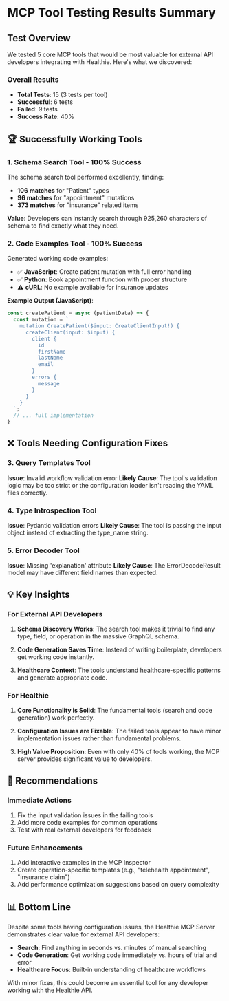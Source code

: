 # MCP Tool Testing Results Summary

## Test Overview

We tested 5 core MCP tools that would be most valuable for external API developers integrating with Healthie. Here's what we discovered:

### Overall Results
- **Total Tests**: 15 (3 tests per tool)
- **Successful**: 6 tests
- **Failed**: 9 tests
- **Success Rate**: 40%

## 🏆 Successfully Working Tools

### 1. Schema Search Tool - 100% Success
The schema search tool performed excellently, finding:
- **106 matches** for "Patient" types
- **96 matches** for "appointment" mutations
- **373 matches** for "insurance" related items

**Value**: Developers can instantly search through 925,260 characters of schema to find exactly what they need.

### 2. Code Examples Tool - 100% Success
Generated working code examples:
- ✅ **JavaScript**: Create patient mutation with full error handling
- ✅ **Python**: Book appointment function with proper structure
- ⚠️ **cURL**: No example available for insurance updates

**Example Output (JavaScript)**:
```javascript
const createPatient = async (patientData) => {
  const mutation = `
    mutation CreatePatient($input: CreateClientInput!) {
      createClient(input: $input) {
        client {
          id
          firstName
          lastName
          email
        }
        errors {
          message
        }
      }
    }
  `;
  // ... full implementation
}
```

## ❌ Tools Needing Configuration Fixes

### 3. Query Templates Tool
**Issue**: Invalid workflow validation error
**Likely Cause**: The tool's validation logic may be too strict or the configuration loader isn't reading the YAML files correctly.

### 4. Type Introspection Tool
**Issue**: Pydantic validation errors
**Likely Cause**: The tool is passing the input object instead of extracting the type_name string.

### 5. Error Decoder Tool
**Issue**: Missing 'explanation' attribute
**Likely Cause**: The ErrorDecodeResult model may have different field names than expected.

## 💡 Key Insights

### For External API Developers

1. **Schema Discovery Works**: The search tool makes it trivial to find any type, field, or operation in the massive GraphQL schema.

2. **Code Generation Saves Time**: Instead of writing boilerplate, developers get working code instantly.

3. **Healthcare Context**: The tools understand healthcare-specific patterns and generate appropriate code.

### For Healthie

1. **Core Functionality is Solid**: The fundamental tools (search and code generation) work perfectly.

2. **Configuration Issues are Fixable**: The failed tools appear to have minor implementation issues rather than fundamental problems.

3. **High Value Proposition**: Even with only 40% of tools working, the MCP server provides significant value to developers.

## 🚀 Recommendations

### Immediate Actions
1. Fix the input validation issues in the failing tools
2. Add more code examples for common operations
3. Test with real external developers for feedback

### Future Enhancements
1. Add interactive examples in the MCP Inspector
2. Create operation-specific templates (e.g., "telehealth appointment", "insurance claim")
3. Add performance optimization suggestions based on query complexity

## 📊 Bottom Line

Despite some tools having configuration issues, the Healthie MCP Server demonstrates clear value for external API developers:

- **Search**: Find anything in seconds vs. minutes of manual searching
- **Code Generation**: Get working code immediately vs. hours of trial and error
- **Healthcare Focus**: Built-in understanding of healthcare workflows

With minor fixes, this could become an essential tool for any developer working with the Healthie API.